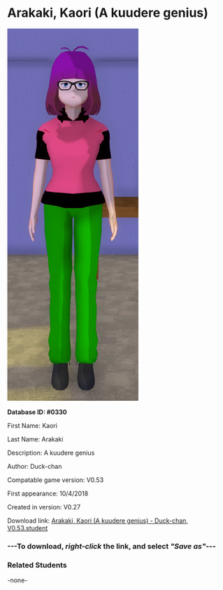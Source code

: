 # Arakaki, Kaori (A kuudere genius)

<img src="../../Files/Images/Arakaki, Kaori (A kuudere genius).png" title="Arakaki, Kaori (A kuudere genius) - Duck-chan, V0.53">

**Database ID: #0330**

First Name: Kaori

Last Name: Arakaki

Description: A kuudere genius

Author: Duck-chan

Compatable game version: V0.53

First appearance: 10/4/2018

Created in version: V0.27

Download link: <a href="https://raw.githubusercontent.com/Arbiter1223/Daigaku-Gurashi-Custom-Students/master/Files/Student%20Files/Arakaki%2C%20Kaori%20(A%20kuudere%20genius)%20-%20Duck-chan%2C%20V0.53.student">Arakaki, Kaori (A kuudere genius) - Duck-chan, V0.53.student</a>

### ---**To download, _right-click_ the link, and select _"Save as"_**---

### Related Students

-none-

